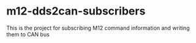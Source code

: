 # m12-dds2can-subscribers
This is the project for subscribing M12 command information and writing them to CAN bus
